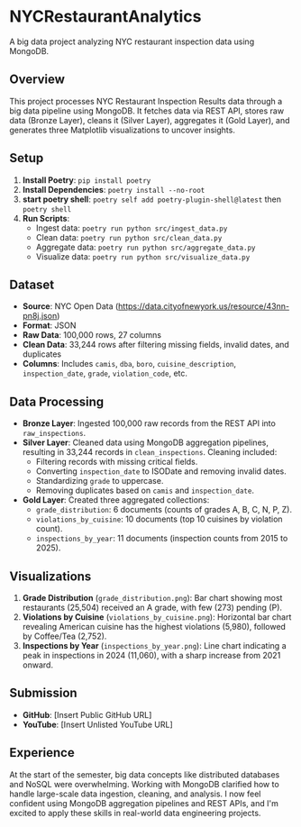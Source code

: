 # NYCRestaurantAnalytics

A big data project analyzing NYC restaurant inspection data using MongoDB.

## Overview
This project processes NYC Restaurant Inspection Results data through a big data pipeline using MongoDB. It fetches data via REST API, stores raw data (Bronze Layer), cleans it (Silver Layer), aggregates it (Gold Layer), and generates three Matplotlib visualizations to uncover insights.

## Setup
1. **Install Poetry**: `pip install poetry`
2. **Install Dependencies**: `poetry install --no-root`
3. **start poetry shell**: `poetry self add poetry-plugin-shell@latest` then `poetry shell`
4. **Run Scripts**:
   - Ingest data: `poetry run python src/ingest_data.py`
   - Clean data: `poetry run python src/clean_data.py`
   - Aggregate data: `poetry run python src/aggregate_data.py`
   - Visualize data: `poetry run python src/visualize_data.py`

## Dataset
- **Source**: NYC Open Data (https://data.cityofnewyork.us/resource/43nn-pn8j.json)
- **Format**: JSON
- **Raw Data**: 100,000 rows, 27 columns
- **Clean Data**: 33,244 rows after filtering missing fields, invalid dates, and duplicates
- **Columns**: Includes `camis`, `dba`, `boro`, `cuisine_description`, `inspection_date`, `grade`, `violation_code`, etc.

## Data Processing
- **Bronze Layer**: Ingested 100,000 raw records from the REST API into `raw_inspections`.
- **Silver Layer**: Cleaned data using MongoDB aggregation pipelines, resulting in 33,244 records in `clean_inspections`. Cleaning included:
  - Filtering records with missing critical fields.
  - Converting `inspection_date` to ISODate and removing invalid dates.
  - Standardizing `grade` to uppercase.
  - Removing duplicates based on `camis` and `inspection_date`.
- **Gold Layer**: Created three aggregated collections:
  - `grade_distribution`: 6 documents (counts of grades A, B, C, N, P, Z).
  - `violations_by_cuisine`: 10 documents (top 10 cuisines by violation count).
  - `inspections_by_year`: 11 documents (inspection counts from 2015 to 2025).

## Visualizations
1. **Grade Distribution** (`grade_distribution.png`): Bar chart showing most restaurants (25,504) received an A grade, with few (273) pending (P).
2. **Violations by Cuisine** (`violations_by_cuisine.png`): Horizontal bar chart revealing American cuisine has the highest violations (5,980), followed by Coffee/Tea (2,752).
3. **Inspections by Year** (`inspections_by_year.png`): Line chart indicating a peak in inspections in 2024 (11,060), with a sharp increase from 2021 onward.

## Submission
- **GitHub**: [Insert Public GitHub URL]
- **YouTube**: [Insert Unlisted YouTube URL]

## Experience
At the start of the semester, big data concepts like distributed databases and NoSQL were overwhelming. Working with MongoDB clarified how to handle large-scale data ingestion, cleaning, and analysis. I now feel confident using MongoDB aggregation pipelines and REST APIs, and I'm excited to apply these skills in real-world data engineering projects.